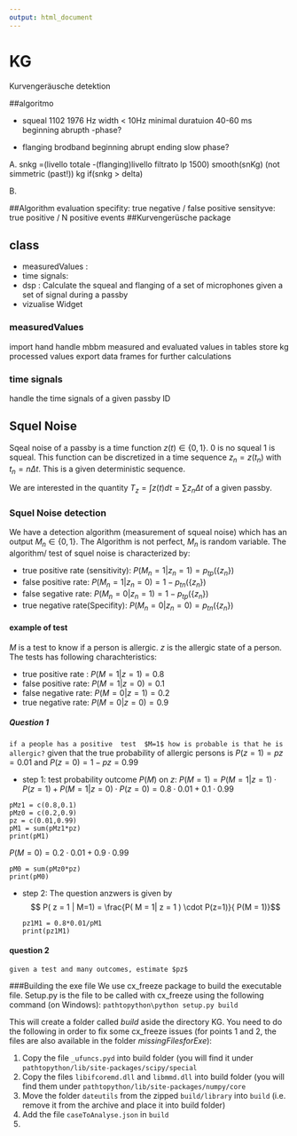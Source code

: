 ```yaml
---
output: html_document
---
```

# KG
Kurvengeräusche detektion

##algoritmo
- squeal 1102 1976 Hz width < 10Hz
minimal duratuion 40-60 ms[](http://www.head-acoustics.de/downloads/de/NVH_User/Usergroupmeeting_2006/Blaschke_Peter/Comfort2006_Mauer.pdf)
 beginning abrupth
 -phase?

- flanging brodband
 beginning abrupt ending slow
 phase?


A. snkg =(livello totale -(flanging)livello filtrato lp 1500)
   smooth(snKg) (not simmetric (past!))
   kg if(snkg > delta)
   
B.

##Algorithm evaluation
specifity: true negative / false positive
sensityve: true positive / N positive events
##Kurvengerüsche package

## class
- measuredValues :
- time signals:
- dsp  : Calculate the squeal and flanging of a set of microphones given a set of signal during a passby
- vizualise Widget

### measuredValues

import hand handle mbbm measured and evaluated values in tables
store kg processed values
export data frames for further calculations

### time signals
handle the time signals of a given passby ID

## Squel Noise 

Sqeal noise of a passby is a time function $z(t) \in \{ 0,1\}$. 0 is no squeal 1 is squeal. This function can be discretized in a time sequence $z_n = z(t_n)$ with $t_n = n \Delta t$. This is a given deterministic sequence.

We are interested in the quantity $T_z = \int z(t) dt = \sum z_n \Delta t$ of a given passby.

### Squel Noise detection

We have a detection algorithm (measurement of squeal noise) which has an output $M_n \in \{0,1\}$. The Algorithm is not perfect,  $M_n$ is random variable. The algorithm/ test of squel noise is characterized by:

- true positive rate (sensitivity): $P(M_n=1|z_n = 1) = p_{tp}(\{z_n\})$
- false positive rate: $P(M_n=1|z_n = 0) = 1 - p_{tn}(\{z_n\})$
- false segative rate: $P(M_n=0|z_n = 1) = 1 - p_{tp}(\{z_n\})$
- true negative rate(Specifity): $P(M_n=0|z_n = 0) = p_{tn}(\{z_n\})$

#### example of test
$M$ is a test to know if a person is allergic. $z$ is the allergic state of a person.
The tests has following charachteristics:

- true positive rate : $P(M=1|z = 1) = 0.8$
- false positive rate: $P(M=1|z = 0) = 0.1$
- false negative rate: $P(M=0|z = 1) = 0.2$
- true negative rate: $P(M=0|z = 0) = 0.9$

##### Question 1
`if a people has a positive  test  $M=1$ how is probable is that he is allergic?`
given that the true probability of allergic persons is $P(z=1)= pz = 0.01$ and $P(z=0)=1-pz = 0.99$

 - step 1: test probability outcome $P(M)$ on $z$:
  $P(M=1) = P(M=1|z = 1)\cdot P(z=1) + P(M=1|z = 0)\cdot P(z=0) = 0.8 \cdot 0.01 + 0.1\cdot 0.99$
  
  ```{r}
  pMz1 = c(0.8,0.1)
  pMz0 = c(0.2,0.9)
  pz = c(0.01,0.99)
  pM1 = sum(pMz1*pz)
  print(pM1)
  ```
  
  $P(M=0) = 0.2 \cdot 0.01 + 0.9\cdot 0.99$
  
  ```{r}
  pM0 = sum(pMz0*pz)
  print(pM0)
  ```
  
- step 2: The question anzwers is given by $$ P( z = 1 | M=1) = \frac{P( M = 1| z = 1 ) \cdot P(z=1)}{ P(M = 1)}$$
  
  ```{r}
  pz1M1 = 0.8*0.01/pM1 
  print(pz1M1)
  ```

#### question 2

`given a test and many outcomes, estimate $pz$`

###Building the exe file
We use cx_freeze package to build the executable file. Setup.py is the file to be called with cx_freeze using the following command (on Windows): 
`pathtopython\python setup.py build`

This will create a folder called *build* aside the directory KG. You need to do the following in order to fix some cx_freeze issues (for points 1 and 2, the files are also available in the folder *missingFilesforExe*):
 1. Copy the file `_ufuncs.pyd` into build folder (you will find it under `pathtopython/lib/site-packages/scipy/special`
 2. Copy the files `libifcoremd.dll` and `libmmd.dll` into build folder (you will find them under `pathtopython/lib/site-packages/numpy/core`
 3. Move the folder `dateutils` from the zipped `build/library` into `build` (i.e. remove it from the archive and place it into build folder)
 4. Add the file `caseToAnalyse.json` in `build`
 5. 







